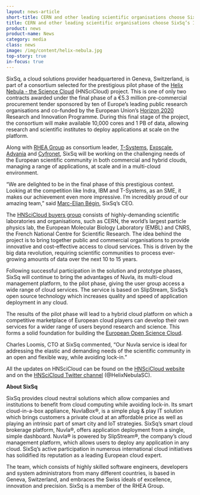 ```yaml
---
layout: news-article
short-title: CERN and other leading scientific organisations choose SixSq’s Innovative Cloud Platform
title: CERN and other leading scientific organisations choose SixSq’s Innovative Cloud Platform for Big Data Pilot Phase
product: news
product-name: News
category: media
class: news
image: /img/content/helix-nebula.jpg
top-story: true
in-focus: true
---
```


SixSq, a cloud solutions provider headquartered in Geneva, Switzerland, is part of a consortium selected for the prestigious pilot phase of the [Helix Nebula - the Science Cloud](http://www.hnscicloud.eu/) (HNSciCloud) project. This is one of only two contracts awarded under the final phase of a €5.3 million pre-commercial procurement tender sponsored by ten of Europe’s leading public research organisations and co-funded by the European Union’s [Horizon 2020](https://ec.europa.eu/programmes/horizon2020/) Research and Innovation Programme. During this final stage of the project, the consortium will make available 10,000 cores and 1 PB of data, allowing research and scientific institutes to deploy applications at scale on the platform. 

Along with [RHEA Group](https://www.rheagroup.com/) as consortium leader, [T-Systems](https://www.t-systems.com/), [Exoscale](https://www.exoscale.com/), [Advania](https://advania.com/) and [Cyfronet](http://www.cyfronet.krakow.pl/en/4421,main.html), SixSq will be working on the challenging needs of the European scientific community in both commercial and hybrid clouds, managing a range of applications, at scale and in a multi-cloud environment.

“We are delighted to be in the final phase of this prestigious contest. Looking at the competition like Indra, IBM and T-Systems, as an SME, it makes our achievement even more impressive. I’m incredibly proud of our amazing team,” said [Marc-Elian Bégin](/about/about-us), SixSq’s CEO.

The [HNSciCloud buyers group](http://www.hnscicloud.eu/about-us/hnscicloud-partners) consists of highly-demanding scientific laboratories and organisations, such as CERN, the world’s largest particle physics lab, the European Molecular Biology Laboratory (EMBL) and CNRS, the French National Centre for Scientific Research. The idea behind the project is to bring together public and commercial organisations to provide innovative and cost-effective access to cloud services. This is driven by the big data revolution, requiring scientific communities to process ever-growing amounts of data over the next 10 to 15 years.

Following successful participation in the solution and prototype phases, SixSq will continue to bring the advantages of Nuvla, its multi-cloud management platform, to the pilot phase, giving the user group access a wide range of cloud services. The service is based on SlipStream, SixSq’s open source technology which increases quality and speed of application deployment in any cloud.

The results of the pilot phase will lead to a hybrid cloud platform on which a competitive marketplace of European cloud players can develop their own services for a wider range of users beyond research and science. This forms a solid foundation for building the [European Open Science Cloud](https://ec.europa.eu/research/openscience/index.cfm?pg=open-science-cloud).

Charles Loomis, CTO at SixSq commented, “Our Nuvla service is ideal for addressing the elastic and demanding needs of the scientific community in an open and flexible way, while avoiding lock-in.”

All the updates on HNSciCloud can be found on the [HNSciCloud website](http://www.hnscicloud.eu/) and on the [HNSciCloud Twitter channel](https://twitter.com/HelixNebulaSC) (@HelixNebulaSC).

**About SixSq**

SixSq provides cloud neutral solutions which allow companies and institutions to benefit from cloud computing while avoiding lock-in. Its smart cloud-in-a-box appliance, NuvlaBox®, is a simple plug & play IT solution which brings customers a private cloud at an affordable price as well as playing an intrinsic part of smart city and IoT strategies. SixSq’s smart cloud brokerage platform, Nuvla®, offers application deployment from a single, simple dashboard. Nuvla® is powered by SlipStream®, the company’s cloud management platform, which allows users to deploy any application in any cloud. SixSq’s active participation in numerous international cloud initiatives has solidified its reputation as a leading European cloud expert.

The team, which consists of highly skilled software engineers, developers and system administrators from many different countries, is based in Geneva, Switzerland, and embraces the Swiss ideals of excellence, innovation and precision. SixSq is a member of the RHEA Group.
